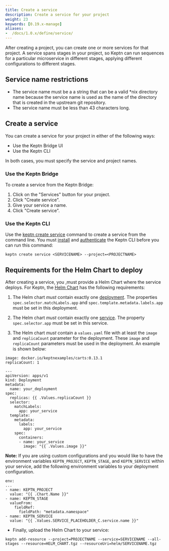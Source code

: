 ```yaml
---
title: Create a service
description: Create a service for your project
weight: 23
keywords: [0.19.x-manage]
aliases:
-  /docs/1.0.x/define/service/
---
```


After creating a project, you can create one or more services for that project.
A service spans stages in your project,
so Keptn can run sequences for a particular microservice in different stages,
applying different configurations to different stages.

## Service name restrictions

* The service name must be a a string that can be a valid *nix directory name
because the service name is used as the name of the directory that is created in the upstream git repository.
* The service name must be less than 43 characters long.

## Create a service

You can create a service for your project in either of the following ways:

* Use the Keptn Bridge UI
* Use the Keptn CLI

In both cases, you must specify the service and project names.

### Use the Keptn Bridge

To create a service from the Keptn Bridge:

1. Click on the "Services" button for your project.
1. Click "Create service".
1. Give your service a name.
1. Click "Create service".

### Use the Keptn CLI

Use the [keptn create service](../../reference/cli/commands/keptn_create_service) command
to create a service from the command line.
You must [install](../../../install/cli-install) and [authenticate](../../../install/authenticate-cli-bridge)
the Keptn CLI before you can run this command:

```
keptn create service <SERVICENAME> --project=<PROJECTNAME>
```

## Requirements for the Helm Chart to deploy

After creating a service, you ,must provide a Helm Chart where the service deploys.
For Keptn, the [Helm Chart](https://Helm.sh/) has the following requirements:

1. The Helm chart _must_ contain exactly one [deployment](https://kubernetes.io/docs/concepts/workloads/controllers/deployment/). The properties `spec.selector.matchLabels.app` and `spec.template.metadata.labels.app` must be set in this deployment.

1. The Helm chart _must_ contain exactly one [service](https://kubernetes.io/docs/concepts/services-networking/service/). The property `spec.selector.app` must be set in this service.

1. The Helm chart _must_ contain a `values.yaml` file with at least the `image` and `replicaCount` parameter for the deployment. These `image` and `replicaCount` parameters must be used in the deployment. An example is shown below:

  ```
  image: docker.io/keptnexamples/carts:0.13.1
  replicaCount: 1
  ```

  ```
  --- 
  apiVersion: apps/v1
  kind: Deployment
  metadata:
    name: your_deployment
  spec:
    replicas: {{ .Values.replicaCount }}
    selector:
      matchLabels:
        app: your_service
    template:
      metadata: 
        labels:
          app: your_service
      spec:
        containers:
        - name: your_service
          image: "{{ .Values.image }}"
  ```

**Note:** If you are using custom configurations and you would like to have the environment variables `KEPTN_PROJECT`, `KEPTN_STAGE`, and `KEPTN_SERVICE` within your service, add the following environment variables to your deployment configuration.

```
env:
...
- name: KEPTN_PROJECT
  value: "{{ .Chart.Name }}"
- name: KEPTN_STAGE
  valueFrom:
    fieldRef:
      fieldPath: "metadata.namespace"
- name: KEPTN_SERVICE
  value: "{{ .Values.SERVICE_PLACEHOLDER_C.service.name }}"
```

* Finally, upload the Helm Chart to your service: 

```
keptn add-resource --project=PROJECTNAME --service=SERVICENAME --all-stages --resource=HELM_CHART.tgz --resourceUri=helm/SERVICENAME.tgz
```
